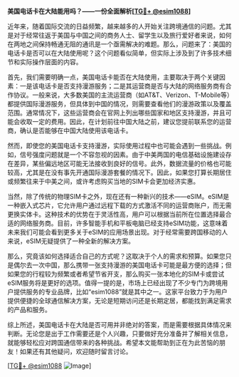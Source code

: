 **美国电话卡在大陆能用吗？——一份全面解析[[TG💪+ @esim1088](https://t.me/s/esim1088)]**

近年来，随着国际交流的日益频繁，越来越多的人开始关注跨境通信的问题。尤其是对于经常往返于美国与中国之间的商务人士、留学生以及旅行爱好者来说，如何在两地之间保持畅通无阻的通讯是一个亟需解决的难题。那么，问题来了：美国的电话卡是否可以在大陆使用呢？这个问题看似简单，但实际上涉及到了许多技术细节和实际操作层面的内容。

首先，我们需要明确一点，美国电话卡能否在大陆使用，主要取决于两个关键因素：一是该电话卡是否支持漫游服务；二是其运营商是否与大陆的网络服务商有合作协议。一般来说，大多数美国的主流运营商（如AT&T、Verizon、T-Mobile等）都提供国际漫游服务，但具体到中国的情况，则需要查看他们的漫游政策以及覆盖范围。通常情况下，这些运营商会在官网上列出哪些国家和地区支持漫游，并且可能会收取一定的费用。因此，在计划前往中国大陆之前，建议您提前联系您的运营商，确认是否能够在中国大陆使用该电话卡。

然而，即使您的美国电话卡支持漫游，实际使用过程中也可能会遇到一些挑战。例如，信号强度问题就是一个不容忽视的因素。由于中美两国的电信基础设施建设存在差异，某些偏远地区可能无法接收到良好的信号。此外，数据流量的价格也可能较高，尤其是在没有事先开通国际漫游套餐的情况下。因此，如果您打算长期居住或频繁往来于中美之间，或许考虑购买当地的SIM卡会更加经济实惠。

当然，除了传统的物理SIM卡之外，现在还有一种新兴的技术——eSIM。eSIM是一种嵌入式芯片，它允许用户通过远程下载的方式激活不同的运营商账户，而无需更换实体卡。这种技术的优势在于灵活性高，用户可以根据当前所在位置选择最合适的网络服务商。目前，许多智能手机和平板电脑已经支持eSIM功能，这意味着未来我们可能会看到更多关于eSIM的应用场景出现。对于经常需要跨国移动的人来说，eSIM无疑提供了一种全新的解决方案。

那么，究竟该如何选择适合自己的方式呢？这取决于个人的需求和预算。如果您只是偶尔去一次中国，那么携带一张支持漫游的美国电话卡可能是最方便的选择；但如果您的行程较为频繁或者希望节省开支，那么购买一张本地化的SIM卡或尝试eSIM服务将是更好的选项。值得一提的是，市场上已经出现了不少专门为跨境用户提供服务的专业品牌，比如“esim1088”就是其中之一。这家平台致力于为用户提供便捷的全球通信解决方案，无论是短期访问还是长期定居，都能找到满足需求的产品和服务。

综上所述，美国电话卡在大陆是否可用并非绝对的答案，而是需要根据具体情况来判断。无论您是出于工作需要还是个人兴趣，只要做好充分准备并了解相关信息，就能够轻松应对跨国通信带来的各种挑战。希望本文能帮助到正在为此苦恼的朋友！如果还有其他疑问，欢迎随时留言讨论。

[[TG💪+ @esim1088](https://t.me/s/esim1088) ![Image](https://i.postimg.cc/4NQfJmqS/Snipaste-2025-05-13-00-14-12.png)]